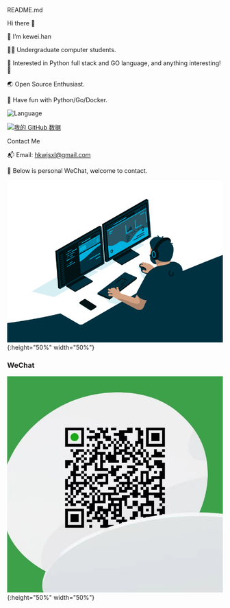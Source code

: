 README.md

Hi there 👋

🥷 I’m kewei.han

👨‍🎓 Undergraduate computer students.

🧪 Interested in Python full stack and GO language, and anything interesting! 🤩

🌏 Open Source Enthusiast.

🌱 Have fun with Python/Go/Docker.

![Language](https://img.shields.io/badge/language-python-blue)

[![我的 GitHub 数据](https://github-readme-stats.vercel.app/api?username=hkwjsxl)]()



Contact Me

📬 Email: hkwjsxl@gmail.com

🌱 Below is personal WeChat, welcome to contact.

![code](https://github.com/hkwjsxl/hkwjsxl/blob/main/images/code.gif){:height="50%" width="50%"}

###  WeChat

![wechat](https://github.com/hkwjsxl/hkwjsxl/blob/main/images/wechat.jpg){:height="50%" width="50%"}
